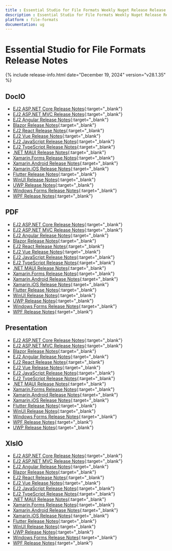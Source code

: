 ```yaml
---
title : Essential Studio for File Formats Weekly Nuget Release Release Notes  
description : Essential Studio for File Formats Weekly Nuget Release Release Notes  
platform : file-formats
documentation: ug
---
```


# Essential Studio for File Formats  Release Notes  

{% include release-info.html date="December 19, 2024" version="v28.1.35" %} 




## DocIO

* [EJ2 ASP.NET Core Release Notes](https://ej2.syncfusion.com/aspnetcore/documentation/release-notes/28.1.35#docio){:target="_blank"}
* [EJ2 ASP.NET MVC Release Notes](https://ej2.syncfusion.com/aspnetmvc/documentation/release-notes/28.1.35#docio){:target="_blank"}
* [EJ2 Angular Release Notes](https://ej2.syncfusion.com/angular/documentation/release-notes/28.1.35#docio){:target="_blank"}
* [Blazor Release Notes](https://blazor.syncfusion.com/documentation/release-notes/28.1.35#docio){:target="_blank"}
* [EJ2 React Release Notes](https://ej2.syncfusion.com/react/documentation/release-notes/28.1.35#docio){:target="_blank"}
* [EJ2 Vue  Release Notes](https://ej2.syncfusion.com/vue/documentation/release-notes/28.1.35#docio){:target="_blank"}
* [EJ2 JavaScript Release Notes](https://ej2.syncfusion.com/javascript/documentation/release-notes/28.1.35#docio){:target="_blank"}
* [EJ2 TypeScript Release Notes](https://ej2.syncfusion.com/documentation/release-notes/28.1.35#docio){:target="_blank"}
* [.NET MAUI Release Notes](/maui/release-notes/v28.1.35#docio){:target="_blank"}
* [Xamarin.Forms Release Notes](/xamarin/release-notes/v28.1.35#docio){:target="_blank"}
* [Xamarin.Android Release Notes](/xamarin-android/release-notes/v28.1.35#docio){:target="_blank"}
* [Xamarin.iOS Release Notes](/xamarin-ios/release-notes/v28.1.35#docio){:target="_blank"}
* [Flutter Release Notes](/flutter/release-notes/v28.1.35#docio){:target="_blank"}
* [WinUI Release Notes](/winui/release-notes/v28.1.35#docio){:target="_blank"}
* [UWP Release Notes](/uwp/release-notes/v28.1.35#docio){:target="_blank"}
* [Windows Forms Release Notes](/windowsforms/release-notes/v28.1.35#docio){:target="_blank"}
* [WPF Release Notes](/wpf/release-notes/v28.1.35#docio){:target="_blank"}



## PDF

* [EJ2 ASP.NET Core Release Notes](https://ej2.syncfusion.com/aspnetcore/documentation/release-notes/28.1.35#pdf){:target="_blank"}
* [EJ2 ASP.NET MVC Release Notes](https://ej2.syncfusion.com/aspnetmvc/documentation/release-notes/28.1.35#pdf){:target="_blank"}
* [EJ2 Angular Release Notes](https://ej2.syncfusion.com/angular/documentation/release-notes/28.1.35#pdf){:target="_blank"}
* [Blazor Release Notes](https://blazor.syncfusion.com/documentation/release-notes/28.1.35#pdf){:target="_blank"}
* [EJ2 React Release Notes](https://ej2.syncfusion.com/react/documentation/release-notes/28.1.35#pdf){:target="_blank"}
* [EJ2 Vue  Release Notes](https://ej2.syncfusion.com/vue/documentation/release-notes/28.1.35#pdf){:target="_blank"}
* [EJ2 JavaScript Release Notes](https://ej2.syncfusion.com/javascript/documentation/release-notes/28.1.35#pdf){:target="_blank"}
* [EJ2 TypeScript Release Notes](https://ej2.syncfusion.com/documentation/release-notes/28.1.35#pdf){:target="_blank"}
* [.NET MAUI Release Notes](/maui/release-notes/v28.1.35#pdf){:target="_blank"}
* [Xamarin.Forms Release Notes](/xamarin/release-notes/v28.1.35#pdf){:target="_blank"}
* [Xamarin.Android Release Notes](/xamarin-android/release-notes/v28.1.35#pdf){:target="_blank"}
* [Xamarin.iOS Release Notes](/xamarin-ios/release-notes/v28.1.35#pdf){:target="_blank"}
* [Flutter Release Notes](/flutter/release-notes/v28.1.35#pdf){:target="_blank"}
* [WinUI Release Notes](/winui/release-notes/v28.1.35#pdf){:target="_blank"}
* [UWP Release Notes](/uwp/release-notes/v28.1.35#pdf){:target="_blank"}
* [Windows Forms Release Notes](/windowsforms/release-notes/v28.1.35#pdf){:target="_blank"}
* [WPF Release Notes](/wpf/release-notes/v28.1.35#pdf){:target="_blank"}


## Presentation

* [EJ2 ASP.NET Core Release Notes](https://ej2.syncfusion.com/aspnetcore/documentation/release-notes/28.1.35#presentation){:target="_blank"}
* [EJ2 ASP.NET MVC Release Notes](https://ej2.syncfusion.com/aspnetmvc/documentation/release-notes/28.1.35#presentation){:target="_blank"}
* [Blazor Release Notes](https://blazor.syncfusion.com/documentation/release-notes/28.1.35#presentation){:target="_blank"}
* [EJ2 Angular Release Notes](https://ej2.syncfusion.com/angular/documentation/release-notes/28.1.35#presentation){:target="_blank"}
* [EJ2 React Release Notes](https://ej2.syncfusion.com/react/documentation/release-notes/28.1.35#presentation){:target="_blank"}
* [EJ2 Vue  Release Notes](https://ej2.syncfusion.com/vue/documentation/release-notes/28.1.35#presentation){:target="_blank"}
* [EJ2 JavaScript Release Notes](https://ej2.syncfusion.com/javascript/documentation/release-notes/28.1.35#presentation){:target="_blank"}
* [EJ2 TypeScript Release Notes](https://ej2.syncfusion.com/documentation/release-notes/28.1.35#presentation){:target="_blank"}
* [.NET MAUI Release Notes](/maui/release-notes/v28.1.35#presentation){:target="_blank"}
* [Xamarin.Forms Release Notes](/xamarin/release-notes/v28.1.35#presentation){:target="_blank"}
* [Xamarin.Android Release Notes](/xamarin-android/release-notes/v28.1.35#presentation){:target="_blank"}
* [Xamarin.iOS Release Notes](/xamarin-ios/release-notes/v28.1.35#presentation){:target="_blank"}
* [Flutter Release Notes](/flutter/release-notes/v28.1.35#presentation){:target="_blank"}
* [WinUI Release Notes](/winui/release-notes/v28.1.35#presentation){:target="_blank"}
* [Windows Forms Release Notes](/windowsforms/release-notes/v28.1.35#presentation){:target="_blank"}
* [WPF Release Notes](/wpf/release-notes/v28.1.35#presentation){:target="_blank"}
* [UWP Release Notes](/uwp/release-notes/v28.1.35#presentation){:target="_blank"}



## XlsIO

* [EJ2 ASP.NET Core Release Notes](https://ej2.syncfusion.com/aspnetcore/documentation/release-notes/28.1.35#xlsio){:target="_blank"}
* [EJ2 ASP.NET MVC Release Notes](https://ej2.syncfusion.com/aspnetmvc/documentation/release-notes/28.1.35#xlsio){:target="_blank"}
* [EJ2 Angular Release Notes](https://ej2.syncfusion.com/angular/documentation/release-notes/28.1.35#xlsio){:target="_blank"}
* [Blazor Release Notes](https://blazor.syncfusion.com/documentation/release-notes/28.1.35#xlsio){:target="_blank"}
* [EJ2 React Release Notes](https://ej2.syncfusion.com/react/documentation/release-notes/28.1.35#xlsio){:target="_blank"}
* [EJ2 Vue  Release Notes](https://ej2.syncfusion.com/vue/documentation/release-notes/28.1.35#xlsio){:target="_blank"}
* [EJ2 JavaScript Release Notes](https://ej2.syncfusion.com/javascript/documentation/release-notes/28.1.35#xlsio){:target="_blank"}
* [EJ2 TypeScript Release Notes](https://ej2.syncfusion.com/documentation/release-notes/28.1.35#xlsio){:target="_blank"}
* [.NET MAUI Release Notes](/maui/release-notes/v28.1.35#xlsio){:target="_blank"}
* [Xamarin.Forms Release Notes](/xamarin/release-notes/v28.1.35#xlsio){:target="_blank"}
* [Xamarin.Android Release Notes](/xamarin-android/release-notes/v28.1.35#xlsio){:target="_blank"}
* [Xamarin.iOS Release Notes](/xamarin-ios/release-notes/v28.1.35#xlsio){:target="_blank"}
* [Flutter Release Notes](/flutter/release-notes/v28.1.35#xlsio){:target="_blank"}
* [WinUI Release Notes](/winui/release-notes/v28.1.35#xlsio){:target="_blank"}
* [UWP Release Notes](/uwp/release-notes/v28.1.35#xlsio){:target="_blank"}
* [Windows Forms Release Notes](/windowsforms/release-notes/v28.1.35#xlsio){:target="_blank"}
* [WPF Release Notes](/wpf/release-notes/v28.1.35#xlsio){:target="_blank"}



